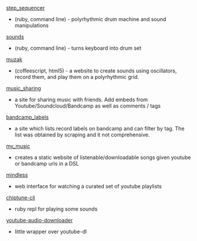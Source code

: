 [step_sequencer](https://github.com/MaxPleaner/step_sequencer)
- (ruby, command line) - polyrhythmic drum machine and sound manipulations

[sounds](https://github.com/MaxPleaner/sounds)
- (ruby, command line) - turns keyboard into drum set

[muzak](https://github.com/MaxPleaner/muzak)
- (coffeescript, html5) - a website to create sounds using oscillators, record them,
and play them on a polyrhythmic grid.

[music_sharing](https://github.com/MaxPleaner/music_sharing)
- a site for sharing music with friends. Add embeds from Youtube/Soundcloud/Bandcamp
as well as comments / tags

[bandcamp_labels](https://github.com/MaxPleaner/bandcamp_labels)
- a site which lists record labels on bandcamp and can filter by tag.
The list was obtained by scraping and it not comprehensive.

[my_music](https://github.com/MaxPleaner/my_music)
- creates a static website of listenable/downloadable songs given
youtube or bandcamp urls in a DSL

[mindless](https://github.com/MaxPleaner/mindless)
- web interface for watching a curated set of youtube playlists

[chiptune-cli](https://github.com/MaxPleaner/chiptune-cli)
- ruby repl for playing some sounds

[youtube-audio-downloader](https://github.com/MaxPleaner/youtube-audio-downloader)
- little wrapper over youtube-dl